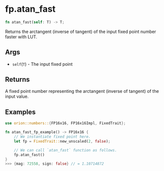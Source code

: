 # fp.atan_fast

```rust
fn atan_fast(self: T) -> T;
```

Returns the arctangent (inverse of tangent) of the input fixed point number faster with LUT.

## Args

* `self`(`T`) - The input fixed point

## Returns

A fixed point number representing the arctangent (inverse of tangent) of the input value.

## Examples

```rust
use orion::numbers::{FP16x16, FP16x16Impl, FixedTrait};

fn atan_fast_fp_example() -> FP16x16 {
    // We instantiate fixed point here.
    let fp = FixedTrait::new_unscaled(2, false);

    // We can call `atan_fast` function as follows.
    fp.atan_fast()
}
>>> {mag: 72558, sign: false} // = 1.10714872
``` 
